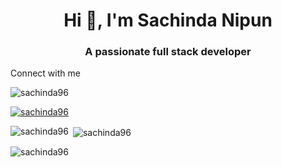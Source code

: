 <h1 align="center">Hi 👋, I'm Sachinda Nipun</h1>
<h3 align="center">A passionate full stack developer</h3>
Connect with me
<p align="left"> <img src="https://komarev.com/ghpvc/?username=sachinda96&label=Profile%20views&color=0e75b6&style=flat" alt="sachinda96" /> </p>

<p align="left"> <a href="https://github.com/ryo-ma/github-profile-trophy"><img src="https://github-profile-trophy.vercel.app/?username=sachinda96" alt="sachinda96" /></a> </p>

<p><img align="left" src="https://github-readme-stats.vercel.app/api/top-langs?username=sachinda96&show_icons=true&locale=en&layout=compact" alt="sachinda96" /></p>

<p>&nbsp;<img align="center" src="https://github-readme-stats.vercel.app/api?username=sachinda96&show_icons=true&locale=en" alt="sachinda96" /></p>

<p><img align="center" src="https://github-readme-streak-stats.herokuapp.com/?user=sachinda96&" alt="sachinda96" /></p>
